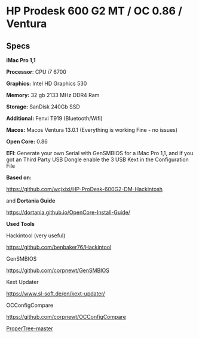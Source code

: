 # HP Prodesk 600 G2 MT / OC 0.86 / Ventura


## Specs #

**iMac Pro 1,1**

**Processor**:  CPU i7 6700

**Graphics:**   Intel HD Graphics 530

**Memory:**     32 gb 2133 MHz DDR4 Ram

**Storage:**    SanDisk 240Gb SSD 

**Additional:** Fenvi T919 (Bluetooth/Wifi)

**Macos:**      Macos Ventura 13.0.1 (Everything is working Fine - no issues)

**Open Core:**    0.86

**EFI**:        Generate your own Serial with GenSMBIOS for a iMac Pro 1,1, and if you got an Third Party USB Dongle enable the 3 USB Kext in the Configuration File

**Based on:**

https://github.com/wcjxixi/HP-ProDesk-600G2-DM-Hackintosh

and 
**Dortania Guide**

https://dortania.github.io/OpenCore-Install-Guide/

**Used Tools**

Hackintool (very useful)

https://github.com/benbaker76/Hackintool

GenSMBIOS

https://github.com/corpnewt/GenSMBIOS

Kext Updater

https://www.sl-soft.de/en/kext-updater/

OCConfigCompare

https://github.com/corpnewt/OCConfigCompare

[ProperTree-master](https://github.com/corpnewt/ProperTree)
